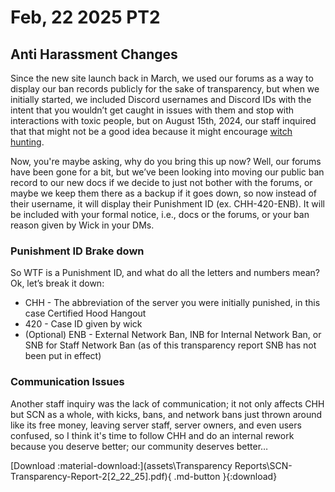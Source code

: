 # Feb, 22 2025 PT2

## **Anti Harassment Changes**

Since the new site launch back in March, we used our forums as a way to display our ban records publicly for the sake of transparency, but when we initially started, we included Discord usernames and Discord IDs with the intent that you wouldn’t get caught in issues with them and stop with interactions with toxic people, but on August 15th, 2024, our staff inquired that that might not be a good idea because it might encourage [witch hunting](http://witch-hunt.urbanup.com/5177901). 

Now, you're maybe asking, why do you bring this up now? Well, our forums have been gone for a bit, but we’ve been looking into moving our public ban record to our new docs if we decide to just not bother with the forums, or maybe we keep them there as a backup if it goes down, so now instead of their username, it will display their Punishment ID (ex. CHH-420-ENB). It will be included with your formal notice, i.e., docs or the forums, or your ban reason given by Wick in your DMs. 

### Punishment ID Brake down

So WTF is a Punishment ID, and what do all the letters and numbers mean? 
Ok, let’s break it down:

* CHH -  The abbreviation of the server you were initially punished, in this case Certified Hood Hangout
* 420 - Case ID given by wick 
* (Optional) ENB - External Network Ban, INB for Internal Network Ban, or SNB for Staff Network Ban (as of this transparency report SNB has not been put in effect)

### Communication Issues

Another staff inquiry was the lack of communication; it not only affects CHH but SCN as a whole, with kicks, bans, and network bans just thrown around like its free money, leaving server staff, server owners, and even users confused, so I think it's time to follow CHH and do an internal rework because you deserve better; our community deserves better…


[Download :material-download:](assets\Transparency Reports\SCN-Transparency-Report-2[2_22_25].pdf){ .md-button }{:download}